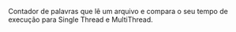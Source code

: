 Contador de palavras que lê um arquivo e compara o seu tempo de execução para Single Thread e MultiThread.

